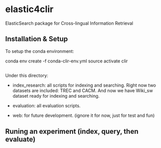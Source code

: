 # elastic4clir
ElasticSearch package for Cross-lingual Information Retrieval

## Installation & Setup

To setup the conda environment:

   conda env create -f conda-clir-env.yml
   source activate clir



##

Under this directory:

* index_research: all scripts for indexing and searching. Right now two datasets are included: TREC and CACM.
  And now we have Wiki_sw dataset ready for indexing and searching. 

* evaluation: all evaluation scripts.

* web: for future development. (ignore it for now, just for test and fun)
 
## Runing an experiment (index, query, then evaluate)

